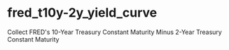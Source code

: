# fred_t10y-2y_yield_curve
Collect FRED's 10-Year Treasury Constant Maturity Minus 2-Year Treasury Constant Maturity